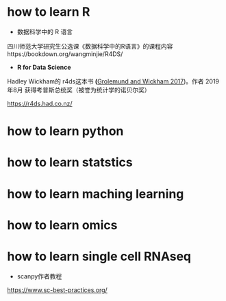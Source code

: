 # how to learn R

* 数据科学中的 R 语言

四川师范大学研究生公选课《数据科学中的R语言》的课程内容https://bookdown.org/wangminjie/R4DS/

* **R for Data Science**

Hadley Wickham的 r4ds这本书 **(**[Grolemund and Wickham 2017](https://bookdown.org/wangminjie/R4DS/references.html#ref-Wickham2017))。作者 2019年8月 获得考普斯总统奖（被誉为统计学的诺贝尔奖）

https://r4ds.had.co.nz/



# how to learn python



# how to learn statstics



# how to learn maching learning



# how to learn omics



# how to learn single cell RNAseq

- scanpy作者教程

https://www.sc-best-practices.org/
